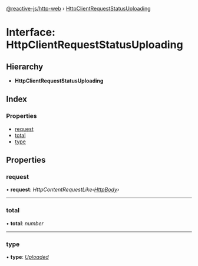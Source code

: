 [@reactive-js/http-web](../README.md) › [HttpClientRequestStatusUploading](httpclientrequeststatusuploading.md)

# Interface: HttpClientRequestStatusUploading

## Hierarchy

* **HttpClientRequestStatusUploading**

## Index

### Properties

* [request](httpclientrequeststatusuploading.md#request)
* [total](httpclientrequeststatusuploading.md#total)
* [type](httpclientrequeststatusuploading.md#type)

## Properties

###  request

• **request**: *HttpContentRequestLike‹[HttpBody](../README.md#httpbody)›*

___

###  total

• **total**: *number*

___

###  type

• **type**: *[Uploaded](../enums/httpclientrequeststatustype.md#uploaded)*
